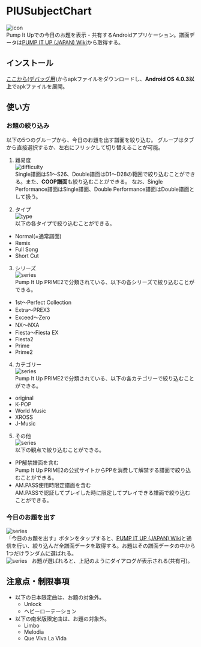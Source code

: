 # PIUSubjectChart
![icon](images/icon.png)  
Pump It Upでの今日のお題を表示・共有するAndroidアプリケーション。譜面データは[PUMP IT UP (JAPAN) Wiki](http://seesaawiki.jp/piujpn/)から取得する。

## インストール
[ここから(デバッグ用)](https://github.com/infhyroyage/PIUSubjectChart/raw/master/app/build/outputs/apk/debug/app-debug.apk)からapkファイルをダウンロードし、**Android OS 4.0.3以上**でapkファイルを展開。

## 使い方

### お題の絞り込み
以下の5つのグループから、今日のお題を出す譜面を絞り込む。
グループはタブから直接選択するか、左右にフリックして切り替えることが可能。

1. 難易度  
![difficulty](images/difficulty.png)  
Single譜面はS1〜S26、Double譜面はD1〜D28の範囲で絞り込むことができる。また、**COOP譜面**も絞り込むことができる。
なお、Single Performance譜面はSingle譜面、Double Performance譜面はDouble譜面として扱う。

2. タイプ  
![type](images/type.png)  
以下の各タイプで絞り込むことができる。
  * Normal(=通常譜面)
  * Remix
  * Full Song
  * Short Cut

3. シリーズ  
![series](images/series.png)  
Pump It Up PRIME2で分類されている、以下の各シリーズで絞り込むことができる。
  * 1st〜Perfect Collection
  * Extra〜PREX3
  * Exceed〜Zero
  * NX〜NXA
  * Fiesta〜Fiesta EX
  * Fiesta2
  * Prime
  * Prime2

4. カテゴリー  
![series](images/category.png)  
Pump It Up PRIME2で分類されている、以下の各カテゴリーで絞り込むことができる。
  * original
  * K-POP
  * World Music
  * XROSS
  * J-Music

5. その他  
![series](images/other.png)  
以下の観点で絞り込むことができる。
  * PP解禁譜面を含む  
Pump It Up PRIME2の公式サイトからPPを消費して解禁する譜面で絞り込むことができる。
  * AM.PASS使用時限定譜面を含む  
AM.PASSで認証してプレイした時に限定してプレイできる譜面で絞り込むことができる。

### 今日のお題を出す
![series](images/waiting.png)  
「今日のお題を出す」ボタンをタップすると、[PUMP IT UP (JAPAN) Wiki](http://seesaawiki.jp/piujpn/)と通信を行い、絞り込んだ全譜面データを取得する。お題はその譜面データの中から1つだけランダムに選ばれる。  
![series](images/result.png)  
お題が選ばれると、上記のようにダイアログが表示される(共有可)。

## 注意点・制限事項
* 以下の日本限定曲は、お題の対象外。
  - Unlock
  - ヘビーローテーション
* 以下の南米版限定曲は、お題の対象外。
  - Limbo
  - Melodia
  - Que Viva La Vida

